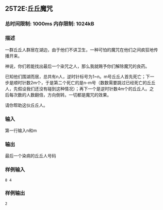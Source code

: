 ## 25T2E:丘丘魔咒
### 总时间限制: 1000ms 内存限制: 1024kB
### 描述
一群丘丘人群居在湖边，由于他们不讲卫生，一种可怕的魔咒在他们之间疯狂地传播开来。

神说，你们若能找出最后一个染咒之人，那么我就赐予你们解除魔咒的良药。

已知他们围湖而居，总共有n人，逆时针标号为1~n。m号丘丘人首先死亡；下一步是顺时针数2m个，于是第二个死亡的是n-m号（数数需要跳过已经死亡的丘丘人，先假设我们还没有碰到这种情况）；再下一个是逆时针数4m个的丘丘人。之后每次数的人数翻倍，方向倒转。一切都是魔咒的效果。

请你帮助这伙丘丘人。

### 输入
第一行输入n和m
### 输出
最后一个染病的丘丘人号码
### 样例输入
```
8 4
```
### 样例输出
```
2
```

